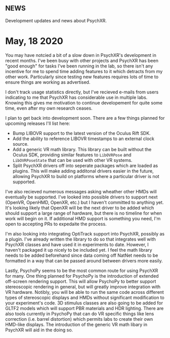 NEWS
----
Development updates and news about PsychXR.

May, 18 2020
============
You may have notcied a bit of a slow down in PsychXR's development in 
recent months. I've been busy with other projects and PsychXR has been 
"good enough" for tasks I've been running in the lab, so there isn't 
any incentive for me to spend time adding features to it which detracts 
from my other work. Particularly since testing new features requires 
lots of time to ensure things are working as advertised.

I don't track usage statistics directly, but I've recieved e-mails from 
users indicating to me that PsychXR has considerable use in multiple 
labs. Knowing this gives me motivation to continue developement for
quite some time, even after my own research ceases.

I plan to get back into development soon. There are a few things planned 
for upcoming releases I'll list here:

* Bump LIBOVR support to the latest version of the Oculus Rift SDK.
* Add the ability to reference LIBOVR timestamps to an external clock
  source. 
* Add a generic VR math library. This library can be built without the 
  Oculus SDK, providing similar features to `LibOVRPose` and 
  `LibOVRPoseState` that can be used with other VR systems.
* Split PsychXR drivers off into seperate packages which are loaded as
  plugins. This will make adding additonal drivers easier in the future,
  allowing PsychXR to build on platforms where a particular driver is 
  not supported.
  
I've also recieved numerous messages asking wheather other HMDs will 
eventually be supported. I've looked into possible drivers to support 
next (OpenVR, OpenHMD, OpenXR, etc.) but I haven't committed to anything
yet. It's looking likely that OpenXR will be the next driver to be added
which should support a large range of hardware, but there is no timeline
for when work will begin on it. If additional HMD support is something 
you need, I'm open to accepting PRs to expedaite the process.

I'm also looking into integrating OptiTrack support into PsychXR, 
possibly as a plugin. I've already written the library to do so that 
integrates well with PsychXR classes and have used it in experiments to
date. However, I haven't packaged it up nicely to be included yet. I 
feel the math library needs to be added beforehand since data coming off
NatNet needs to be formatted in a way that can be passed around between
drivers more easily.

Lastly, PsychoPy seems to be the most common route for using PsychXR for
many. One thing planned for PsychoPy is the introduction of extended 
off-screen rendering support. This will allow PsychoPy to better support 
stereoscopic rendering in general, but will greatly improve integration 
with VR hardware. Notibly, you will be able to run the same code across
different types of stereoscopic displays and HMDs without significant 
modification to your experiment's code. 3D stimulus classes are also
going to be added for GLTF2 models which will support PBR materials and 
HDR lighting. There are also tools currently in PsychoPy that can do 
VR specific things like lens correction (i.e. barrel distortion) which
permits labs to create their own HMD-like displays. The introduction of 
the generic VR math libary in PsychXR will aid in the doing so.
